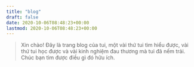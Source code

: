 ```yaml
---
title: "blog"
draft: false
date: 2020-10-06T08:48:23+00:00
lastmod: 2020-10-06T08:48:23+00:00
---
```



> Xin chào! Đây là trang blog của tui, một vài thứ tui tìm hiểu được, vài thứ tui học được và vài kinh nghiệm đau thương mà tui đã nếm trải. Chúc bạn tìm được điều gì đó hữu ích.

